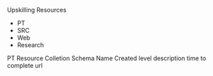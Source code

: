 Upskilling Resources
- PT
- SRC
- Web
- Research 

PT Resource Colletion 
    Schema
        Name
        Created
        level
        description
        time to complete 
        url
